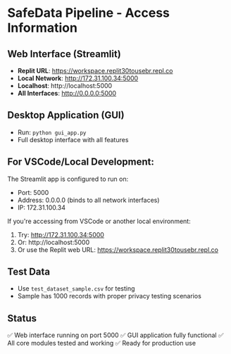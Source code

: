 # SafeData Pipeline - Access Information

## Web Interface (Streamlit)
- **Replit URL**: https://workspace.replit30tousebr.repl.co
- **Local Network**: http://172.31.100.34:5000
- **Localhost**: http://localhost:5000
- **All Interfaces**: http://0.0.0.0:5000

## Desktop Application (GUI)
- Run: `python gui_app.py`
- Full desktop interface with all features

## For VSCode/Local Development:
The Streamlit app is configured to run on:
- Port: 5000
- Address: 0.0.0.0 (binds to all network interfaces)
- IP: 172.31.100.34

If you're accessing from VSCode or another local environment:
1. Try: http://172.31.100.34:5000
2. Or: http://localhost:5000
3. Or use the Replit web URL: https://workspace.replit30tousebr.repl.co

## Test Data
- Use `test_dataset_sample.csv` for testing
- Sample has 1000 records with proper privacy testing scenarios

## Status
✅ Web interface running on port 5000
✅ GUI application fully functional
✅ All core modules tested and working
✅ Ready for production use